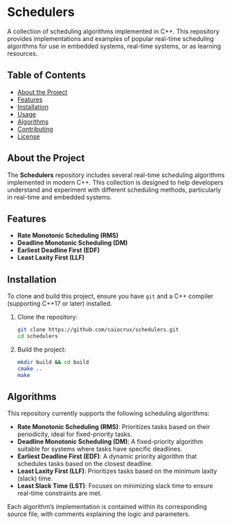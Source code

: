 # Schedulers

A collection of scheduling algorithms implemented in C++. This repository provides implementations and examples of popular real-time scheduling algorithms for use in embedded systems, real-time systems, or as learning resources.

## Table of Contents

- [About the Project](#about-the-project)
- [Features](#features)
- [Installation](#installation)
- [Usage](#usage)
- [Algorithms](#algorithms)
- [Contributing](#contributing)
- [License](#license)

## About the Project

The **Schedulers** repository includes several real-time scheduling algorithms implemented in modern C++. This collection is designed to help developers understand and experiment with different scheduling methods, particularly in real-time and embedded systems.

## Features

- **Rate Monotonic Scheduling (RMS)**
- **Deadline Monotonic Scheduling (DM)**
- **Earliest Deadline First (EDF)**
- **Least Laxity First (LLF)**
## Installation

To clone and build this project, ensure you have `git` and a C++ compiler (supporting C++17 or later) installed.

1. Clone the repository:
   ```bash
   git clone https://github.com/caiocrux/schedulers.git
   cd schedulers
   ```

2. Build the project:

    ```bash
    mkdir build && cd build
    cmake ..
    make
    ``` 

##  Algorithms

This repository currently supports the following scheduling algorithms:

- **Rate Monotonic Scheduling (RMS)**: Prioritizes tasks based on their periodicity, ideal for fixed-priority tasks.
- **Deadline Monotonic Scheduling (DM)**: A fixed-priority algorithm suitable for systems where tasks have specific deadlines.
- **Earliest Deadline First (EDF)**: A dynamic priority algorithm that schedules tasks based on the closest deadline.
- **Least Laxity First (LLF)**: Prioritizes tasks based on the minimum laxity (slack) time.
- **Least Slack Time (LST)**: Focuses on minimizing slack time to ensure real-time constraints are met.

Each algorithm’s implementation is contained within its corresponding source file, with comments explaining the logic and parameters.


